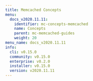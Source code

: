```yaml
---
title: Memcached Concepts
menu:
  docs_v2020.11.11:
    identifier: mc-concepts-memcached
    name: Concepts
    parent: mc-memcached-guides
    weight: 20
menu_name: docs_v2020.11.11
info:
  cli: v0.15.0
  community: v0.15.0
  enterprise: v0.2.0
  installer: v0.15.0
  version: v2020.11.11
---
```


